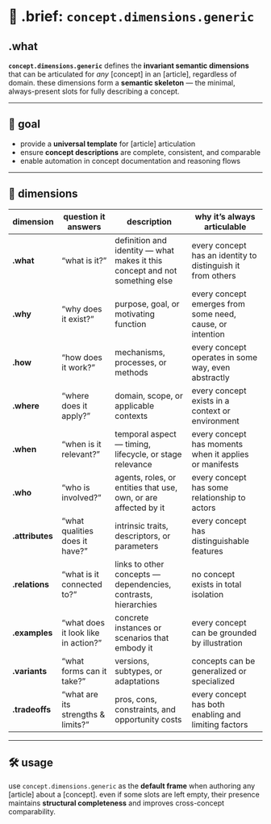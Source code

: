 # 🧩 .brief: `concept.dimensions.generic`

## .what
**`concept.dimensions.generic`** defines the **invariant semantic dimensions** that can be articulated for *any* [concept] in an [article], regardless of domain.
these dimensions form a **semantic skeleton** — the minimal, always-present slots for fully describing a concept.

---

## 🎯 goal
- provide a **universal template** for [article] articulation
- ensure **concept descriptions** are complete, consistent, and comparable
- enable automation in concept documentation and reasoning flows

---

## 📐 dimensions

| dimension       | question it answers                | description | why it’s always articulable |
|-----------------|------------------------------------|-------------|-----------------------------|
| **.what**       | “what is it?”                      | definition and identity — what makes it this concept and not something else | every concept has an identity to distinguish it from others |
| **.why**        | “why does it exist?”               | purpose, goal, or motivating function | every concept emerges from some need, cause, or intention |
| **.how**        | “how does it work?”                | mechanisms, processes, or methods | every concept operates in some way, even abstractly |
| **.where**      | “where does it apply?”             | domain, scope, or applicable contexts | every concept exists in a context or environment |
| **.when**       | “when is it relevant?”             | temporal aspect — timing, lifecycle, or stage relevance | every concept has moments when it applies or manifests |
| **.who**        | “who is involved?”                 | agents, roles, or entities that use, own, or are affected by it | every concept has some relationship to actors |
| **.attributes** | “what qualities does it have?”     | intrinsic traits, descriptors, or parameters | every concept has distinguishable features |
| **.relations**  | “what is it connected to?”         | links to other concepts — dependencies, contrasts, hierarchies | no concept exists in total isolation |
| **.examples**   | “what does it look like in action?” | concrete instances or scenarios that embody it | every concept can be grounded by illustration |
| **.variants**   | “what forms can it take?”          | versions, subtypes, or adaptations | concepts can be generalized or specialized |
| **.tradeoffs**  | “what are its strengths & limits?” | pros, cons, constraints, and opportunity costs | every concept has both enabling and limiting factors |

---

## 🛠 usage
use `concept.dimensions.generic` as the **default frame** when authoring any [article] about a [concept].
even if some slots are left empty, their presence maintains **structural completeness** and improves cross-concept comparability.
